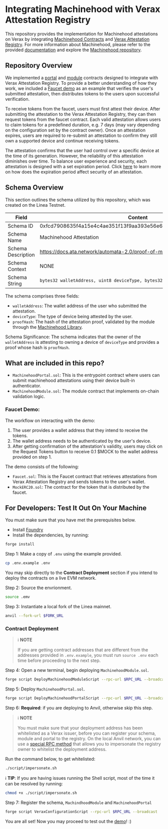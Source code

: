 # Integrating Machinehood with Verax Attestation Registry
This repository provides the implementation for Machinehood attestations on Verax by integrating [Machinehood Contracts](https://github.com/automata-network/machinehood-contracts) and [Verax Attestation Registry](https://github.com/Consensys/linea-attestation-registry). For more information about Machinehood, please refer to the provided [documentation]((https://docs.ata.network/automata-2.0/proof-of-machinehood)) and explore the [Machinehood repository](https://github.com/automata-network/machinehood-contracts).

## Repository Overview
We implemented a [portal](https://docs.ver.ax/verax-documentation/core-concepts/portals) and [module](https://docs.ver.ax/verax-documentation/core-concepts/modules) contracts designed to integrate with Verax Attestation Registry. To provide a better understanding of how they work, we included a [Faucet demo](./src/examples//00_faucet/) as an example that verifies the user's submitted attestation, then distributes tokens to the users upon successful verification.

To receive tokens from the faucet, users must first attest their device. After submitting the attestation to the Verax Attestation Registry, they can then request tokens from the faucet contract. Each valid attestation allows users to claim tokens for a predefined duration, e.g. 7 days (may vary depending on the configuration set by the contract owner). Once an attestation expires, users are required to re-submit an attestation to confirm they still own a supported device and continue receiving tokens.

The attestation confirms that the user had control over a specific device at the time of its generation. However, the reliability of this attestation diminishes over time. To balance user experience and security, each attestation is designed with a set expiration period. Click [here](https://github.com/automata-network/machinehood-contracts#does-the-attestation-prove-that-users-owns-the-device) to learn more on how does the expiration period affect security of an attestation.

## Schema Overview
This section outlines the schema utilized by this repository, which was created on the Linea Testnet.

| Field | Content |
| ---- | ---- |
| Schema ID | 0xfcd7908635f4a15e4c4ae351f13f9aa393e56e67aca82e5ffd3cf5c463464ee7 |
| Schema Name | Machinehood Attestation |
| Schema Description | https://docs.ata.network/automata-2.0/proof-of-machinehood |
| Schema Context | NONE |
| Schema String | `bytes32 walletAddress, uint8 deviceType, bytes32 proofHash` |

The schema comprises three fields:
- `walletAddress`: The wallet address of the user who submitted the attestation.
- `deviceType`: The type of device being attested by the user.
- `proofHash`: The hash of the attestation proof, validated by the module through the [Machinehood Library](https://github.com/automata-network/machinehood-contracts).

Schema Significance: The schema indicates that the owner of the `walletAddress` is attesting to owning a device of `deviceType` and provides a proof whose hash is `proofHash`.

## What are included in this repo?
- `MachinehoodPortal.sol`: This is the entrypoint contract where users can submit machinehood attestations using their device built-in authenticator.
- `MachinehoodModule.sol`: The module contract that implements on-chain validation logic.

### Faucet Demo:
The workflow on interacting with the demo:
1. The user provides a wallet address that they intend to receive the tokens.
2. The wallet address needs to be authenticated by the user's device.
3. After getting confirmation of the attestation's validity, users may click on the Request Tokens button to receive 0.1 $MOCK to the wallet address provided on step 1.

The demo consists of the following:
- `Faucet.sol`: This is the Faucet contract that retrieves attestations from Verax Attestation Registry and sends tokens to the user's wallet.
- `MockERC20.sol`: The contract for the token that is distributed by the faucet.

## For Developers: Test It Out On Your Machine

You must make sure that you have met the prerequisites below.

- Install [Foundry](https://book.getfoundry.sh/getting-started/installation)
- Install the dependencies, by running:

```bash
forge install
```

Step 1: Make a copy of `.env` using the example provided.

```bash
cp .env.example .env
```

You may skip directly to the **Contract Deployment** section if you intend to deploy the contracts on a live EVM network.

Step 2: Source the envrionment.

```bash
source .emv
```

Step 3: Instantiate a local fork of the Linea mainnet.

```bash
anvil --fork-url $FORK_URL
```

### Contract Deployment

> ℹ️ **NOTE**
> 
> If you are getting contract addresses that are different from the addresses provided in `.env.example`,
> you must run `source .env` each time before proceeding to the next step.

Step 4: Open a new terminal, begin deploying `MachinehoodModule.sol`.

```bash
forge script DeployMachinehoodModuleScript --rpc-url $RPC_URL --broadcast
```

Step 5: Deploy `MachinehoodPortal.sol`.

```bash
forge script DeployMachinehoodPortalScript --rpc-url $RPC_URL --broadcast
```

Step 6: **Required**: if you are deploying to Anvil, otherwise skip this step.

> ℹ️ **NOTE**
> 
> You must make sure that your deployment address has been whitelisted as a Verax issuer, before you can
> register your schema, module and portal to the registry.
> On the local Anvil network, you can use a [special RPC method](https://book.getfoundry.sh/reference/anvil/#custom-methods) that allows you to impersonate the registry owner to whitelist the deployment address.

Run the command below, to get whitelisted:

```bash
./script/impersonate.sh
```

ℹ️ **TIP**: If you are having issues running the Shell script, most of the time it can be resolved by running:

```bash
chmod +x ./script/impersonate.sh
```

Step 7: Register the schema, `MachindhoodModule` and `MachinehoodPortal`

```bash
forge script VeraxConfigurationScript --rpc-url $RPC_URL --broadcast
```

You are all set! Now you may proceed to test out the [demo](./src/examples/00_faucet/)! :)